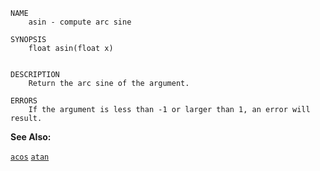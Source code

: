 
```
NAME
	asin - compute arc sine

SYNOPSIS
	float asin(float x)


DESCRIPTION
	Return the arc sine of the argument.

ERRORS
	If the argument is less than -1 or larger than 1, an error will result.

```

**See Also:**

 [`acos`](./acos.md)
 [`atan`](./atan.md)
